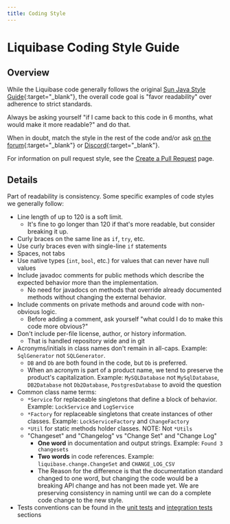 ```yaml
---
title: Coding Style
---
```

# Liquibase Coding Style Guide

## Overview

While the Liquibase code generally follows the original [Sun Java Style Guide](https://www.oracle.com/technetwork/java/codeconvtoc-136057.html){:target="_blank"},
the overall code goal is "favor readability" over adherence to strict standards. 

Always be asking yourself "if I came back to this code in 6 months, what would make it more readable?" and do that. 

When in doubt, match the style in the rest of the code and/or ask [on the forum](https://forum.liquibase.org){:target="_blank"} or [Discord](https://discord.gg/pDB5DfE){:target="_blank"}. 

For information on pull request style, see the [Create a Pull Request](create-pr.md) page.

## Details

Part of readability is consistency. Some specific examples of code styles we generally follow:

- Line length of up to 120 is a soft limit. 
    - It's fine to go longer than 120 if that's more readable, but consider breaking it up. 
- Curly braces on the same line as `if`, `try`, etc.
- Use curly braces even with single-line `if` statements 
- Spaces, not tabs
- Use native types (`int`, `bool`, etc.) for values that can never have null values
- Include javadoc comments for public methods which describe the expected behavior more than the implementation. 
    - No need for javadocs on methods that override already documented methods without changing the external behavior.
- Include comments on private methods and around code with non-obvious logic. 
    - Before adding a comment, ask yourself "what could I do to make this code more obvious?"
- Don't include per-file license, author, or history information. 
    - That is handled repository wide and in git
- Acronyms/initials in class names don't remain in all-caps. Example: `SqlGenerator` not `SQLGenerator`.
    - `DB` and `Db` are both found in the code, but `Db` is preferred.
    - When an acronym is part of a product name, we tend to preserve the product's capitalization. Example: `MySQLDatabase` not `MySqlDatabase`, `DB2Database` not `Db2Database`, `PostgresDatabase` to avoid the question  
- Common class name terms:
    - `*Service` for replaceable singletons that define a block of behavior. Example: `LockService` and `LogService`   
    - `*Factory` for replaceable singletons that create instances of other classes. Example: `LockServiceFactory` and `ChangeFactory`
    - `*Util` for static methods holder classes. NOTE: Not `*Utils`
    -  "Changeset" and "Changelog" vs "Change Set" and "Change Log"
        - **One word** in documentation and output strings. Example: `Found 3 changesets`
        - **Two words** in code references. Example: `liquibase.change.ChangeSet` and `CHANGE_LOG_CSV`
        - The Reason for the difference is that the documentation standard changed to one word, but changing the code would be a breaking API change and has not been made yet. We are preserving consistency in naming until we can do a complete code change to the new style. 
- Tests conventions can be found in the [unit tests](unit-tests.md) and [integration tests](integration-tests.md) sections




